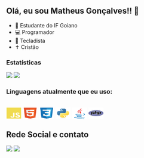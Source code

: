 ## Olá, eu sou Matheus Gonçalves!! 👋

- 📖 Estudante do IF Goiano
- 💻 Programador
- 🎹 Tecladista
- ✝️ Cristão

### Estatísticas
<div>
  <img height="180em" src="https://github-readme-stats.vercel.app/api?username=Theus1234567&show_icons=true&theme=dracula&include_all_commits=true&count_private=true"/>
  <img height="180em" src="https://github-readme-stats.vercel.app/api/top-langs/?username=Theus1234567&layout=compact&langs_count=16&theme=dracula"/>
</div>

### Linguagens atualmente que eu uso:
<div style="display: inline_block"><br>
  <img align="center" alt="Theus-Js" height="30" width="40" src="https://raw.githubusercontent.com/devicons/devicon/master/icons/javascript/javascript-plain.svg">
  <img align="center" alt="Theus-HTML" height="30" width="40" src="https://raw.githubusercontent.com/devicons/devicon/master/icons/html5/html5-original.svg">
  <img align="center" alt="Theus-CSS" height="30" width="40" src="https://raw.githubusercontent.com/devicons/devicon/master/icons/css3/css3-original.svg">
  <img align="center" alt="Theus-Python" height="30" width="40" src="https://raw.githubusercontent.com/devicons/devicon/master/icons/python/python-original.svg">
  <img align="center" alt="Theus-Java" height="30" width="40" src="https://raw.githubusercontent.com/devicons/devicon/master/icons/java/java-original.svg">
  <img align="center" alt="Theus-PHP" height="30" width="40" src="https://raw.githubusercontent.com/devicons/devicon/master/icons/php/php-original.svg">
</div>

## Rede Social e contato
<div> 
  <a href="https://instagram.com/theus_keys" target="_blank"><img src="https://img.shields.io/badge/-Instagram-%23E4405F?style=for-the-badge&logo=instagram&logoColor=white" target="_blank"></a>
  <a href = "mailto:matheus.goncalves@estudante.ifgoiano.edu.br"><img src="https://img.shields.io/badge/-Gmail-%23333?style=for-the-badge&logo=gmail&logoColor=white" target="_blank"></a> 
  
</div>
